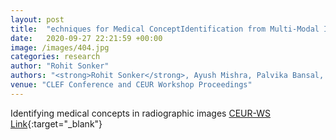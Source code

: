 ```yaml
---
layout: post
title:  "echniques for Medical ConceptIdentification from Multi-Modal Images”"
date:   2020-09-27 22:21:59 +00:00
image: /images/404.jpg
categories: research
author: "Rohit Sonker"
authors: "<strong>Rohit Sonker</strong>, Ayush Mishra, Palvika Bansal, Anup Pattnaik"
venue: "CLEF Conference and CEUR Workshop Proceedings"
---
```


Identifying medical concepts in radiographic images [CEUR-WS Link](http://ceur-ws.org/Vol-2696/paper_71.pdf){:target="_blank"}
